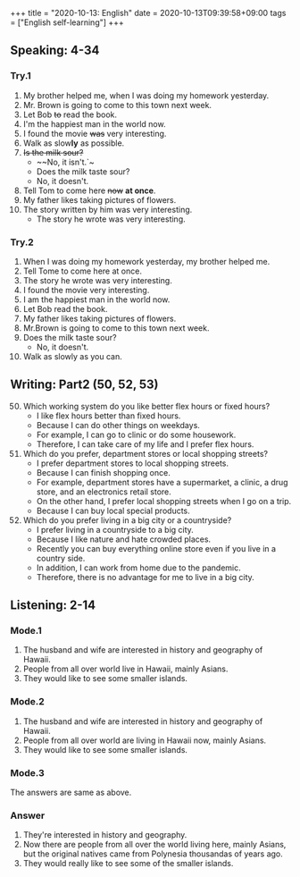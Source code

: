 +++
title =  "2020-10-13: English"
date = 2020-10-13T09:39:58+09:00
tags = ["English self-learning"]
+++

## Speaking: 4-34

### Try.1

1. My brother helped me, when I was doing my homework yesterday.
2. Mr. Brown is going to come to this town next week.
3. Let Bob ~~to~~ read the book.
4. I'm the happiest man in the world now.
5. I found the movie ~~was~~ very interesting.
6. Walk as slow**ly** as possible.
7. ~~Is the milk sour?~~
    - ~~No, it isn't.`~
    - Does the milk taste sour?
    - No, it doesn't.
8. Tell Tom to come here ~~now~~ **at once**.
9. My father likes taking pictures of flowers.
10. The story written by him was very interesting.
    - The story he wrote was very interesting.

### Try.2

1. When I was doing my homework yesterday, my brother helped me.
2. Tell Tome to come here at once.
3. The story he wrote was very interesting.
4. I found the movie very interesting.
5. I am the happiest man in the world now.
6. Let Bob read the book.
7. My father likes taking pictures of flowers.
8. Mr.Brown is going to come to this town next week.
9. Does the milk taste sour?
    - No, it doesn't.
10. Walk as slowly as you can.

## Writing: Part2 (50, 52, 53)

50. Which working system do you like better flex hours or fixed hours?
    - I like flex hours better than fixed hours.
    - Because I can do other things on weekdays.
    - For example, I can go to clinic or do some housework.
    - Therefore, I can take care of my life and I prefer flex hours.
52. Which do you prefer, department stores or local shopping streets?
    - I prefer department stores to local shopping streets.
    - Because I can finish shopping once.
    - For example, department stores have a supermarket, a clinic, a drug store, and an electronics retail store.
    - On the other hand, I prefer local shopping streets when I go on a trip. 
    - Because I can buy local special products.
53. Which do you prefer living in a big city or a countryside?
    - I prefer living in a countryside to a big city.
    - Because I like nature and hate crowded places.
    - Recently you can buy everything online store even if you live in a country side. 
    - In addition, I can work from home due to the pandemic.
    - Therefore, there is no advantage for me to live in a big city.

## Listening: 2-14

### Mode.1

1. The husband and wife are interested in history and geography of Hawaii.
2. People from all over world live in Hawaii, mainly Asians.
3. They would like to see some smaller islands.

### Mode.2

1. The husband and wife are interested in history and geography of Hawaii.
2. People from all over world are living in Hawaii now, mainly Asians.
3. They would like to see some smaller islands.

### Mode.3

The answers are same as above.

### Answer

1. They're interested in history and geography.
2. Now there are people from all over the world living here, mainly Asians,
    but the original natives came from Polynesia thousandas of years ago.
3. They would really like to see some of the smaller islands.
